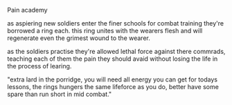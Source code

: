Pain academy

as aspiering new soldiers enter the finer schools for combat training 
they're borrowed a ring each.
this ring unites with the wearers flesh and will regenerate even the grimest wound to the wearer.

as the soldiers practise they're allowed lethal force against there commrads, teaching each of them the pain they should avaid without losing the life in the process of learing.


"extra lard in the porridge, you will need all energy you can get for todays lessons, the rings hungers the same lifeforce as you do, better have some spare than run short in mid combat."